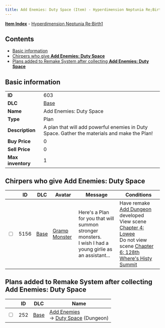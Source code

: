 ```yaml
---
title: Add Enemies: Duty Space (Item) - Hyperdimension Neptunia Re;Birth1
---
```


[**Item Index**](/neptunia/rb1/item/index.html) - [Hyperdimension Neptunia Re;Birth1](/neptunia/rb1)

## Contents

- [Basic information](#basic-information)
- [Chirpers who give **Add Enemies: Duty Space**](#chirpers-who-give-add-enemies-duty-space)
- [Plans added to Remake System after collecting **Add Enemies: Duty Space**](#plans-added-to-remake-system-after-collecting-add-enemies-duty-space)
## Basic information

|   |   |
| -- | -- |
| **ID** | 603 |
| **DLC** | [Base](/neptunia/rb1/dlc/1-base.html) |
| **Name** | Add Enemies: Duty Space |
| **Type** | Plan |
| **Description** | A plan that will add powerful enemies in Duty Space. Gather the materials and make the Plan! |
| **Buy Price** | 0 |
| **Sell Price** | 0 |
| **Max inventory** | 1 |


## Chirpers who give **Add Enemies: Duty Space**

|    | ID | DLC | Avatar | Message | Conditions |
| -- | -- | --- | ------ | ------- | ---------- |
| <input type="checkbox" id="rb1-chirper-event-1-5156" class="trackbox" /> | 5156 | [Base](/neptunia/rb1/dlc/1-base.html) | [Gramp Monster](/neptunia/rb1/undefined/1-243-gramp-monster.html) | Here's a Plan for you that will summon stronger monsters.<br />I wish I had a young girlie as an assistant... | Have remake [Add Dungeon](/neptunia/rb1/remake/1-215-add-dungeon.html) developed<br />View scene [Chapter 4: Lowee](/neptunia/rb1/scene/1-402-chapter-4-lowee.html)<br />Do not view scene [Chapter 6: 128th Where's Histy Summit](/neptunia/rb1/scene/1-601-chapter-6-128th-wheres-histy-summit.html) |


## Plans added to Remake System after collecting **Add Enemies: Duty Space**

|    | ID | DLC | Name |
| -- | -- | --- | ---- |
| <input type="checkbox" id="rb1-remake-1-252" class="trackbox" /> | 252 | [Base](/neptunia/rb1/dlc/1-base.html) | [Add Enemies](/neptunia/rb1/remake/1-252-add-enemies.html)<br /> → [Duty Space](/neptunia/rb1/dungeon/1-109-duty-space.html) (Dungeon) |
